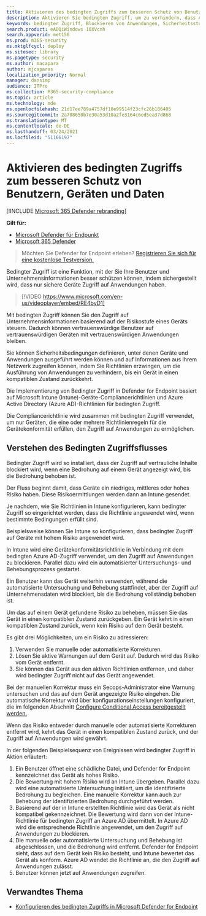 ```yaml
---
title: Aktivieren des bedingten Zugriffs zum besseren Schutz von Benutzern, Geräten und Daten
description: Aktivieren Sie bedingten Zugriff, um zu verhindern, dass Anwendungen ausgeführt werden, wenn ein Gerät als gefährdet betrachtet wird und eine Anwendung als nicht kompatibel gilt.
keywords: bedingter Zugriff, Blockieren von Anwendungen, Sicherheitsstufe, Intune,
search.product: eADQiWindows 10XVcnh
search.appverid: met150
ms.prod: m365-security
ms.mktglfcycl: deploy
ms.sitesec: library
ms.pagetype: security
ms.author: macapara
author: mjcaparas
localization_priority: Normal
manager: dansimp
audience: ITPro
ms.collection: M365-security-compliance
ms.topic: article
ms.technology: mde
ms.openlocfilehash: 21d17ee789a4757df10e99514f23cfc26b186405
ms.sourcegitcommit: 2a708650b7e30a53d10a2fe3164c6ed5ea37d868
ms.translationtype: MT
ms.contentlocale: de-DE
ms.lasthandoff: 03/24/2021
ms.locfileid: "51166197"
---
```

# <a name="enable-conditional-access-to-better-protect-users-devices-and-data"></a>Aktivieren des bedingten Zugriffs zum besseren Schutz von Benutzern, Geräten und Daten 

[!INCLUDE [Microsoft 365 Defender rebranding](../../includes/microsoft-defender.md)]

**Gilt für:**
- [Microsoft Defender für Endpunkt](https://go.microsoft.com/fwlink/p/?linkid=2154037)
- [Microsoft 365 Defender](https://go.microsoft.com/fwlink/?linkid=2118804)

>Möchten Sie Defender for Endpoint erleben? [Registrieren Sie sich für eine kostenlose Testversion.](https://www.microsoft.com/microsoft-365/windows/microsoft-defender-atp?ocid=docs-wdatp-conditionalaccess-abovefoldlink)

Bedingter Zugriff ist eine Funktion, mit der Sie Ihre Benutzer und Unternehmensinformationen besser schützen können, indem sichergestellt wird, dass nur sichere Geräte Zugriff auf Anwendungen haben.

> [!VIDEO https://www.microsoft.com/en-us/videoplayer/embed/RE4byD1]

Mit bedingten Zugriff können Sie den Zugriff auf Unternehmensinformationen basierend auf der Risikostufe eines Geräts steuern. Dadurch können vertrauenswürdige Benutzer auf vertrauenswürdigen Geräten mit vertrauenswürdigen Anwendungen bleiben.

Sie können Sicherheitsbedingungen definieren, unter denen Geräte und Anwendungen ausgeführt werden können und auf Informationen aus Ihrem Netzwerk zugreifen können, indem Sie Richtlinien erzwingen, um die Ausführung von Anwendungen zu verhindern, bis ein Gerät in einen kompatiblen Zustand zurückkehrt. 

Die Implementierung von Bedingter Zugriff in Defender for Endpoint basiert auf Microsoft Intune (Intune)-Geräte-Compliancerichtlinien und Azure Active Directory (Azure AD)-Richtlinien für bedingten Zugriff. 

Die Compliancerichtlinie wird zusammen mit bedingten Zugriff verwendet, um nur Geräten, die eine oder mehrere Richtlinienregeln für die Gerätekonformität erfüllen, den Zugriff auf Anwendungen zu ermöglichen. 

## <a name="understand-the-conditional-access-flow"></a>Verstehen des Bedingten Zugriffsflusses
Bedingter Zugriff wird so installiert, dass der Zugriff auf vertrauliche Inhalte blockiert wird, wenn eine Bedrohung auf einem Gerät angezeigt wird, bis die Bedrohung behoben ist. 

Der Fluss beginnt damit, dass Geräte ein niedriges, mittleres oder hohes Risiko haben. Diese Risikoermittlungen werden dann an Intune gesendet. 

Je nachdem, wie Sie Richtlinien in Intune konfigurieren, kann bedingter Zugriff so eingerichtet werden, dass die Richtlinie angewendet wird, wenn bestimmte Bedingungen erfüllt sind.

Beispielsweise können Sie Intune so konfigurieren, dass bedingter Zugriff auf Geräte mit hohem Risiko angewendet wird.

In Intune wird eine Gerätekonformitätsrichtlinie in Verbindung mit dem bedingten Azure AD-Zugriff verwendet, um den Zugriff auf Anwendungen zu blockieren. Parallel dazu wird ein automatisierter Untersuchungs- und Behebungsprozess gestartet.

 Ein Benutzer kann das Gerät weiterhin verwenden, während die automatisierte Untersuchung und Behebung stattfindet, aber der Zugriff auf Unternehmensdaten wird blockiert, bis die Bedrohung vollständig behoben ist. 

Um das auf einem Gerät gefundene Risiko zu beheben, müssen Sie das Gerät in einen kompatiblen Zustand zurückgeben. Ein Gerät kehrt in einen kompatiblen Zustand zurück, wenn kein Risiko auf dem Gerät besteht. 

Es gibt drei Möglichkeiten, um ein Risiko zu adressieren:
1. Verwenden Sie manuelle oder automatisierte Korrekturen.
2. Lösen Sie aktive Warnungen auf dem Gerät auf. Dadurch wird das Risiko vom Gerät entfernt.
3. Sie können das Gerät aus den aktiven Richtlinien entfernen, und daher wird bedingter Zugriff nicht auf das Gerät angewendet. 

Bei der manuellen Korrektur muss ein Secops-Administrator eine Warnung untersuchen und das auf dem Gerät angezeigte Risiko eingehen. Die automatische Korrektur wird über konfigurationseinstellungen konfiguriert, die im folgenden Abschnitt [Configure Conditional Access bereitgestellt werden.](configure-conditional-access.md)

Wenn das Risiko entweder durch manuelle oder automatisierte Korrekturen entfernt wird, kehrt das Gerät in einen kompatiblen Zustand zurück, und der Zugriff auf Anwendungen wird gewährt.

In der folgenden Beispielsequenz von Ereignissen wird bedingter Zugriff in Aktion erläutert:

1. Ein Benutzer öffnet eine schädliche Datei, und Defender for Endpoint kennzeichnet das Gerät als hohes Risiko.
2. Die Bewertung mit hohem Risiko wird an Intune übergeben. Parallel dazu wird eine automatisierte Untersuchung initiiert, um die identifizierte Bedrohung zu begleichen. Eine manuelle Korrektur kann auch zur Behebung der identifizierten Bedrohung durchgeführt werden.
3. Basierend auf der in Intune erstellten Richtlinie wird das Gerät als nicht kompatibel gekennzeichnet. Die Bewertung wird dann von der Intune-Richtlinie für bedingten Zugriff an Azure AD übermittelt. In Azure AD wird die entsprechende Richtlinie angewendet, um den Zugriff auf Anwendungen zu blockieren.
4. Die manuelle oder automatisierte Untersuchung und Behebung ist abgeschlossen, und die Bedrohung wird entfernt. Defender for Endpoint sieht, dass auf dem Gerät kein Risiko besteht, und Intune bewertet das Gerät als konform. Azure AD wendet die Richtlinie an, die den Zugriff auf Anwendungen zulässt.
5. Benutzer können jetzt auf Anwendungen zugreifen.

 
## <a name="related-topic"></a>Verwandtes Thema
- [Konfigurieren des bedingten Zugriffs in Microsoft Defender for Endpoint](configure-conditional-access.md)
